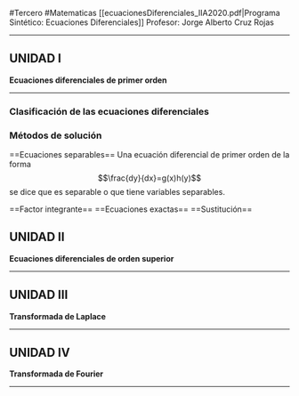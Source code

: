 #Tercero #Matematicas
[[ecuacionesDiferenciales_IIA2020.pdf|Programa Sintético: Ecuaciones Diferenciales]]
Profesor: Jorge Alberto Cruz Rojas
____

## UNIDAD I
__Ecuaciones diferenciales de primer orden__
____

### Clasificación de las ecuaciones diferenciales

### Métodos de solución
==Ecuaciones separables==
Una ecuación diferencial de primer orden de la forma
$$\frac{dy}{dx}=g(x)h(y)$$
se dice que es separable o que tiene variables separables.

==Factor integrante==
==Ecuaciones exactas==
==Sustitución==

## UNIDAD II
__Ecuaciones diferenciales de orden superior__
____

## UNIDAD III
__Transformada de Laplace__
____

## UNIDAD IV
__Transformada de Fourier__
____

